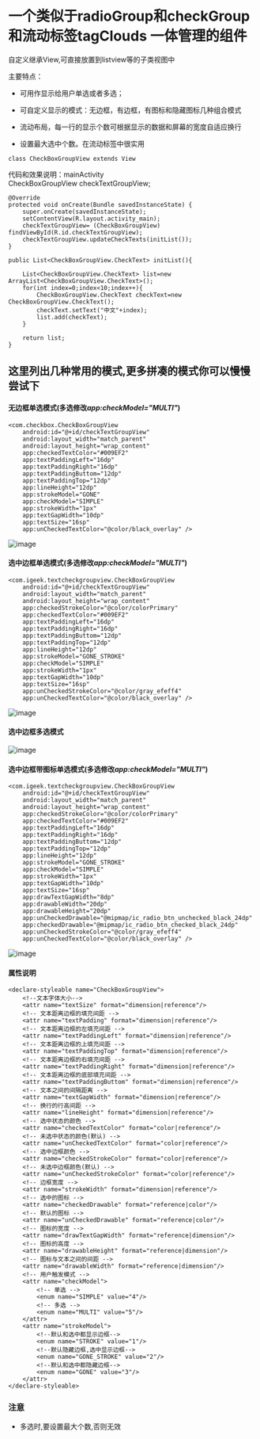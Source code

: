 # 一个类似于radioGroup和checkGroup 和流动标签tagClouds 一体管理的组件
自定义继承View,可直接放置到listview等的子类视图中  

主要特点：
* 可用作显示给用户单选或者多选；  

* 可自定义显示的模式：无边框，有边框，有图标和隐藏图标几种组合模式  

* 流动布局，每一行的显示个数可根据显示的数据和屏幕的宽度自适应换行  

* 设置最大选中个数。在流动标签中很实用 

`class CheckBoxGroupView extends View`  


代码和效果说明：mainActivity  
	CheckBoxGroupView checkTextGroupView;

    @Override
    protected void onCreate(Bundle savedInstanceState) {
        super.onCreate(savedInstanceState);
        setContentView(R.layout.activity_main);
        checkTextGroupView= (CheckBoxGroupView) findViewById(R.id.checkTextGroupView);
        checkTextGroupView.updateCheckTexts(initList());
    }

    public List<CheckBoxGroupView.CheckText> initList(){

        List<CheckBoxGroupView.CheckText> list=new ArrayList<CheckBoxGroupView.CheckText>();
        for(int index=0;index<10;index++){
            CheckBoxGroupView.CheckText checkText=new CheckBoxGroupView.CheckText();
            checkText.setText("中文"+index);
            list.add(checkText);
        }

        return list;
    }
  
## 这里列出几种常用的模式,更多拼凑的模式你可以慢慢尝试下
#### 无边框单选模式(多选修改*app:checkModel="MULTI"*) 

	<com.checkbox.CheckBoxGroupView
        android:id="@+id/checkTextGroupView"
        android:layout_width="match_parent"
        android:layout_height="wrap_content"
        app:checkedTextColor="#009EF2"
        app:textPaddingLeft="16dp"
        app:textPaddingRight="16dp"
        app:textPaddingButtom="12dp"
        app:textPaddingTop="12dp"
        app:lineHeight="12dp"
        app:strokeModel="GONE"
        app:checkModel="SIMPLE"
        app:strokeWidth="1px"
        app:textGapWidth="10dp"
        app:textSize="16sp"
        app:unCheckedTextColor="@color/black_overlay" />


![image](https://github.com/igeek-YZ/TextCheckGroupView/blob/master/gifs/simple_gone.gif )  

#### 选中边框单选模式(多选修改*app:checkModel="MULTI"*)  

	<com.igeek.textcheckgroupview.CheckBoxGroupView
        android:id="@+id/checkTextGroupView"
        android:layout_width="match_parent"
        android:layout_height="wrap_content"
        app:checkedStrokeColor="@color/colorPrimary"
        app:checkedTextColor="#009EF2"
        app:textPaddingLeft="16dp"
        app:textPaddingRight="16dp"
        app:textPaddingButtom="12dp"
        app:textPaddingTop="12dp"
        app:lineHeight="12dp"
        app:strokeModel="GONE_STROKE"
        app:checkModel="SIMPLE"
        app:strokeWidth="1px"
        app:textGapWidth="10dp"
        app:textSize="16sp"
        app:unCheckedStrokeColor="@color/gray_efeff4"
        app:unCheckedTextColor="@color/black_overlay" />

![image](https://github.com/igeek-YZ/TextCheckGroupView/blob/master/gifs/simple_gone_Stroke.gif )  

#### 选中边框多选模式
![image](https://github.com/igeek-YZ/TextCheckGroupView/blob/master/gifs/mulit_gone_Stroke.gif )

#### 选中边框带图标单选模式(多选修改*app:checkModel="MULTI"*) 

	<com.igeek.textcheckgroupview.CheckBoxGroupView
        android:id="@+id/checkTextGroupView"
        android:layout_width="match_parent"
        android:layout_height="wrap_content"
        app:checkedStrokeColor="@color/colorPrimary"
        app:checkedTextColor="#009EF2"
        app:textPaddingLeft="16dp"
        app:textPaddingRight="16dp"
        app:textPaddingButtom="12dp"
        app:textPaddingTop="12dp"
        app:lineHeight="12dp"
        app:strokeModel="GONE_STROKE"
        app:checkModel="SIMPLE"
        app:strokeWidth="1px"
        app:textGapWidth="10dp"
        app:textSize="16sp"
        app:drawTextGapWidth="8dp"
        app:drawableWidth="20dp"
        app:drawableHeight="20dp"
        app:unCheckedDrawable="@mipmap/ic_radio_btn_unchecked_black_24dp"
        app:checkedDrawable="@mipmap/ic_radio_btn_checked_black_24dp"
        app:unCheckedStrokeColor="@color/gray_efeff4"
        app:unCheckedTextColor="@color/black_overlay" />


![image](https://github.com/igeek-YZ/TextCheckGroupView/blob/master/gifs/simple_icon_gone_Stroke.gif )  

#### 属性说明
	<declare-styleable name="CheckBoxGroupView">
        <!--文本字体大小-->
        <attr name="textSize" format="dimension|reference"/>
        <!-- 文本距离边框的填充间距 -->
        <attr name="textPadding" format="dimension|reference"/>
        <!-- 文本距离边框的左填充间距 -->
        <attr name="textPaddingLeft" format="dimension|reference"/>
        <!-- 文本距离边框的上填充间距 -->
        <attr name="textPaddingTop" format="dimension|reference"/>
        <!-- 文本距离边框的右填充间距 -->
        <attr name="textPaddingRight" format="dimension|reference"/>
        <!-- 文本距离边框的底部填充间距 -->
        <attr name="textPaddingButtom" format="dimension|reference"/>
        <!-- 文本之间的间隔距离 -->
        <attr name="textGapWidth" format="dimension|reference"/>
        <!-- 换行的行高间距 -->
        <attr name="lineHeight" format="dimension|reference"/>
        <!-- 选中状态的颜色 -->
        <attr name="checkedTextColor" format="color|reference"/>
        <!-- 未选中状态的颜色(默认) -->
        <attr name="unCheckedTextColor" format="color|reference"/>
        <!-- 选中边框颜色 -->
        <attr name="checkedStrokeColor" format="color|reference"/>
        <!-- 未选中边框颜色(默认) -->
        <attr name="unCheckedStrokeColor" format="color|reference"/>
        <!-- 边框宽度 -->
        <attr name="strokeWidth" format="dimension|reference"/>
        <!-- 选中的图标 -->
        <attr name="checkedDrawable" format="reference|color"/>
        <!-- 默认的图标 -->
        <attr name="unCheckedDrawable" format="reference|color"/>
        <!-- 图标的宽度 -->
        <attr name="drawTextGapWidth" format="reference|dimension"/>
        <!-- 图标的高度 -->
        <attr name="drawableHeight" format="reference|dimension"/>
        <!-- 图标与文本之间的间距 -->
        <attr name="drawableWidth" format="reference|dimension"/>
        <!-- 用户触发模式 -->
        <attr name="checkModel">
            <!-- 单选 -->
            <enum name="SIMPLE" value="4"/>
            <!-- 多选 -->
            <enum name="MULTI" value="5"/>
        </attr>
        <attr name="strokeModel">
            <!--默认和选中都显示边框-->
            <enum name="STROKE" value="1"/>
            <!--默认隐藏边框,选中显示边框-->
            <enum name="GONE_STROKE" value="2"/>
            <!--默认和选中都隐藏边框-->
            <enum name="GONE" value="3"/>
        </attr>
    </declare-styleable>

### 注意

* 多选时,要设置最大个数,否则无效